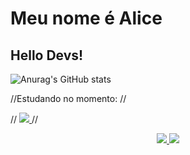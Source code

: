 # Meu nome é Alice
## Hello Devs!

![Anurag's GitHub stats](https://github-readme-stats.vercel.app/api?username=alicefrogeri&show_icons=true&theme=radical)

//Estudando no momento:
//<div align="left"> 
//  <a target="_blank" href="https://www.java.com" > <img src="https://img.icons8.com/color/48/000000/java-coffee-cup-logo.png" /> </a>
//</div>

<div align="center"> 
<a href="https://www.instagram.com/licefrogeri/" target="_blank"><img src="https://img.shields.io/badge/-Instagram-%23E4405F?style=for-the-badge&logo=instagram&logoColor=white" target="_blank">
  </a>
<a href="https://www.linkedin.com/in/alice-frogeri/" target="_blank"><img src="https://img.shields.io/badge/-LinkedIn-%230077B5?style=for-the-badge&logo=linkedin&logoColor=white" target="_blank">
  </a> 
</div>
